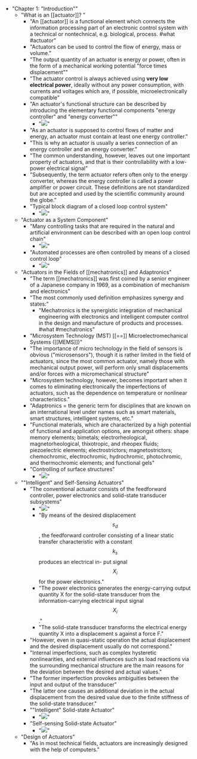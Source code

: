 - "Chapter 1: "Introduction""
  - "What is an [[actuator]]? "
    - "An [[actuator]] is a functional element which connects the information processing part of an electronic control system with a technical or nontechnical, e.g. biological, process. #what #actuator"
    - "Actuators can be used to control the flow of energy, mass or volume."
    - "The output quantity of an actuator is energy or power, often in the form of a mechanical working potential "force times displacement""
    - "The actuator control is always achieved using **very low electrical power**, ideally without any power consumption, with currents and voltages which are, if possible, microelectronically compatible"
    - "An actuator's functional structure can be described by introducing the elementary functional components "energy controller" and "energy converter""
      - "![](https://github.com/Dhvani35729/Actuators-Basics-and-Applications/blob/master/Chapter_1/reading/media/fig_1.1.png)"
    - "As an actuator is supposed to control flows of matter and energy, an actuator must contain at least one energy controller."
    - "This is why an actuator is usually a series connection of an energy controller and an energy converter."
    - "The common understanding, however, leaves out one important property of actuators, and that is their controllability with a low-power electrical signal"
    - "Subsequently, the term actuator refers often only to the energy converter, whereas the energy controller is called a power amplifier or power circuit. These definitions are not standardized but are accepted and used by the scientific community around the globe."
    - "Typical block diagram of a closed loop control system"
      - "![](https://github.com/Dhvani35729/Actuators-Basics-and-Applications/blob/master/Chapter_1/reading/media/fig_1.2.png)"
  - "Actuator as a System Component"
    - "Many controlling tasks that are required in the natural and artificial environment can be described with an open loop control chain"
      - "![](https://github.com/Dhvani35729/Actuators-Basics-and-Applications/blob/master/Chapter_1/reading/media/fig_1.3.png)"
    - "Automated processes are often controlled by means of a closed control loop"
      - "![](https://github.com/Dhvani35729/Actuators-Basics-and-Applications/blob/master/Chapter_1/reading/media/fig_1.4.png)"
  - "Actuators in the Fields of [[mechatronics]] and Adaptronics"
    - "The term [[mechatronics]] was first coined by a senior engineer of a Japanese company in 1969, as a combination of mechanism and electronics"
    - "The most commonly used definition emphasizes synergy and states:"
      - "Mechatronics is the synergistic integration of mechanical engineering with electronics and intelligent computer control in the design and manufacture of products and processes. #what #mechatronics"
    - "Microsystem Technology (MST) [[==]] Microelectromechanical Systems ([[MEMS]])"
    - "The importance of micro technology in the field of sensors is obvious ("microsensors"), though it is rather limited in the field of actuators, since the most common actuator, namely those with mechanical output power, will perform only small displacements and/or forces with a micromechanical structure"
    - "Microsystem technology, however, becomes important when it comes to eliminating electronically the imperfections of actuators, such as the dependence on temperature or nonlinear characteristics."
    - "Adaptronics = the generic term for disciplines that are known on an international level under names such as smart materials, smart structures, intelligent systems, etc."
    - "Functional materials, which are characterized by a high potential of functional and application options, are amongst others: shape memory elements; bimetals; electrorheological, magnetorheological, thixotropic, and rheopex fluids; piezoelectric elements; electrostrictors; magnetostrictors; chemochromic, electrochromic, hydrochromic, photochromic, and thermochromic elements; and functional gels"
    - "Controlling of surface structures"
      - "![](https://github.com/Dhvani35729/Actuators-Basics-and-Applications/blob/master/Chapter_1/reading/media/fig_1.5.png)"
  - ""Intelligent" and Self-Sensing Actuators"
    - "The conventional actuator consists of the feedforward controller, power electronics and solid-state transducer subsystems"
      - "![](https://github.com/Dhvani35729/Actuators-Basics-and-Applications/blob/master/Chapter_1/reading/media/fig_1.6.png)"
      - "By means of the desired displacement $$s_d$$, the feedforward controller consisting of a linear static transfer characteristic with a constant $$k_s$$ produces an electrical in- put signal $$X_i$$ for the power electronics."
      - "The power electronics generates the energy-carrying output quantity X for the solid-state transducer from the information-carrying electrical input signal $$X_i$$."
      - "The solid-state transducer transforms the electrical energy quantity X into a displacement s against a force F."
    - "However, even in quasi-static operation the actual displacement and the desired displacement usually do not correspond."
    - "Internal imperfections, such as complex hysteretic nonlinearities, and external influences such as load reactions via the surrounding mechanical structure are the main reasons for the deviation between the desired and actual values."
    - "The former imperfection provokes ambiguities between the input and output of the transducer"
    - "The latter one causes an additional deviation in the actual displacement from the desired value due to the finite stiffness of the solid-state transducer."
    - ""Intelligent" Solid-state Actuator"
      - "![](https://github.com/Dhvani35729/Actuators-Basics-and-Applications/blob/master/Chapter_1/reading/media/fig_1.7.png)"
    - "Self-sensing Solid-state Actuator"
      - "![](https://github.com/Dhvani35729/Actuators-Basics-and-Applications/blob/master/Chapter_1/reading/media/fig_1.8.png)"
  - "Design of Actuators"
    - "As in most technical fields, actuators are increasingly designed with the help of computers."
